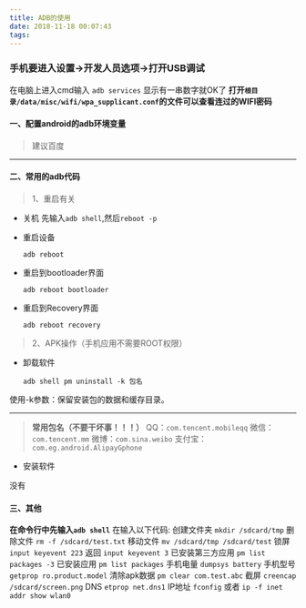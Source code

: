```yaml
---
title: ADB的使用
date: 2018-11-18 00:07:43
tags:
---
```


### **手机要进入设置->开发人员选项->打开USB调试**
在电脑上进入cmd输入 `adb services` 显示有一串数字就OK了
**打开`根目录/data/misc/wifi/wpa_supplicant.conf`的文件可以查看连过的WIFI密码**
#### 一、配置android的adb环境变量
> 建议百度


----------
<!--more-->

#### 二、常用的adb代码


> 1、重启有关


 - 关机
先输入`adb shell`,然后`reboot -p`

 - 重启设备

    `adb reboot`

 - 重启到bootloader界面

    `adb reboot bootloader`

 - 重启到Recovery界面

    `adb reboot recovery`
    

> 2、APK操作（手机应用不需要ROOT权限）

 - 卸载软件

    `adb shell pm uninstall -k 包名`
    
使用-k参数：保留安装包的数据和缓存目录。


----------


>  **常用包名（不要干坏事！！！）** 
QQ：`com.tencent.mobileqq` 
微信：`com.tencent.mm`
> 微博：`com.sina.weibo` 
支付宝：`com.eg.android.AlipayGphone`

 - 安装软件

 没有
 
####  三、其他
 **在命令行中先输入`adb shell`**
 在输入以下代码:
创建文件夹 `mkdir /sdcard/tmp`
删除文件 `rm -f /sdcard/test.txt`
移动文件  `mv /sdcard/tmp /sdcard/test`
锁屏 `input keyevent 223`
返回 `input keyevent 3`
已安装第三方应用  `pm list packages -3`
已安装应用 `pm list packages` 
手机电量 `dumpsys battery`
手机型号 `getprop ro.product.model`
清除apk数据 `pm clear com.test.abc`
截屏 `creencap /sdcard/screen.png`
DNS `etprop net.dns1`
IP地址 `fconfig`
或者 `ip -f inet addr show wlan0` 
 